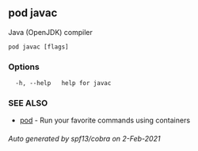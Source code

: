 ## pod javac

Java (OpenJDK) compiler

```
pod javac [flags]
```

### Options

```
  -h, --help   help for javac
```

### SEE ALSO

* [pod](pod.md)	 - Run your favorite commands using containers

###### Auto generated by spf13/cobra on 2-Feb-2021
